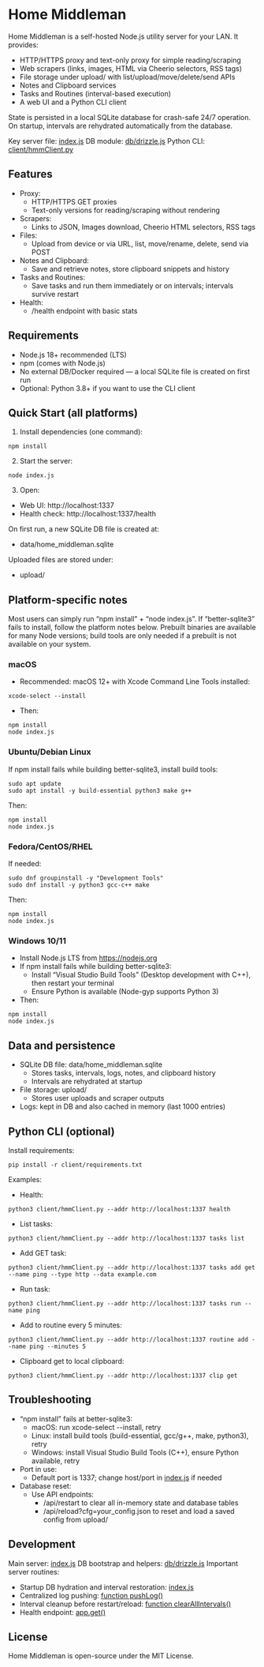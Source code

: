 # Home Middleman

Home Middleman is a self-hosted Node.js utility server for your LAN. It provides:
- HTTP/HTTPS proxy and text-only proxy for simple reading/scraping
- Web scrapers (links, images, HTML via Cheerio selectors, RSS tags)
- File storage under upload/ with list/upload/move/delete/send APIs
- Notes and Clipboard services
- Tasks and Routines (interval-based execution)
- A web UI and a Python CLI client

State is persisted in a local SQLite database for crash-safe 24/7 operation. On startup, intervals are rehydrated automatically from the database.

Key server file: [index.js](index.js)
DB module: [db/drizzle.js](db/drizzle.js)
Python CLI: [client/hmmClient.py](client/hmmClient.py)

## Features

- Proxy:
  - HTTP/HTTPS GET proxies
  - Text-only versions for reading/scraping without rendering
- Scrapers:
  - Links to JSON, Images download, Cheerio HTML selectors, RSS tags
- Files:
  - Upload from device or via URL, list, move/rename, delete, send via POST
- Notes and Clipboard:
  - Save and retrieve notes, store clipboard snippets and history
- Tasks and Routines:
  - Save tasks and run them immediately or on intervals; intervals survive restart
- Health:
  - /health endpoint with basic stats

## Requirements

- Node.js 18+ recommended (LTS)
- npm (comes with Node.js)
- No external DB/Docker required — a local SQLite file is created on first run
- Optional: Python 3.8+ if you want to use the CLI client

## Quick Start (all platforms)

1) Install dependencies (one command):
```
npm install
```

2) Start the server:
```
node index.js
```

3) Open:
- Web UI: http://localhost:1337
- Health check: http://localhost:1337/health

On first run, a new SQLite DB file is created at:
- data/home_middleman.sqlite

Uploaded files are stored under:
- upload/

## Platform-specific notes

Most users can simply run “npm install” + “node index.js”. If “better-sqlite3” fails to install, follow the platform notes below. Prebuilt binaries are available for many Node versions; build tools are only needed if a prebuilt is not available on your system.

### macOS
- Recommended: macOS 12+ with Xcode Command Line Tools installed:
```
xcode-select --install
```
- Then:
```
npm install
node index.js
```

### Ubuntu/Debian Linux
If npm install fails while building better-sqlite3, install build tools:
```
sudo apt update
sudo apt install -y build-essential python3 make g++
```
Then:
```
npm install
node index.js
```

### Fedora/CentOS/RHEL
If needed:
```
sudo dnf groupinstall -y "Development Tools"
sudo dnf install -y python3 gcc-c++ make
```
Then:
```
npm install
node index.js
```

### Windows 10/11
- Install Node.js LTS from https://nodejs.org
- If npm install fails while building better-sqlite3:
  - Install “Visual Studio Build Tools” (Desktop development with C++), then restart your terminal
  - Ensure Python is available (Node-gyp supports Python 3)
- Then:
```
npm install
node index.js
```

## Data and persistence

- SQLite DB file: data/home_middleman.sqlite
  - Stores tasks, intervals, logs, notes, and clipboard history
  - Intervals are rehydrated at startup
- File storage: upload/
  - Stores user uploads and scraper outputs
- Logs: kept in DB and also cached in memory (last 1000 entries)

## Python CLI (optional)

Install requirements:
```
pip install -r client/requirements.txt
```

Examples:
- Health:
```
python3 client/hmmClient.py --addr http://localhost:1337 health
```
- List tasks:
```
python3 client/hmmClient.py --addr http://localhost:1337 tasks list
```
- Add GET task:
```
python3 client/hmmClient.py --addr http://localhost:1337 tasks add get --name ping --type http --data example.com
```
- Run task:
```
python3 client/hmmClient.py --addr http://localhost:1337 tasks run --name ping
```
- Add to routine every 5 minutes:
```
python3 client/hmmClient.py --addr http://localhost:1337 routine add --name ping --minutes 5
```
- Clipboard get to local clipboard:
```
python3 client/hmmClient.py --addr http://localhost:1337 clip get
```

## Troubleshooting

- “npm install” fails at better-sqlite3:
  - macOS: run xcode-select --install, retry
  - Linux: install build tools (build-essential, gcc/g++, make, python3), retry
  - Windows: install Visual Studio Build Tools (C++), ensure Python available, retry
- Port in use:
  - Default port is 1337; change host/port in [index.js](index.js) if needed
- Database reset:
  - Use API endpoints:
    - /api/restart to clear all in-memory state and database tables
    - /api/reload?cfg=your_config.json to reset and load a saved config from upload/

## Development

Main server: [index.js](index.js)
DB bootstrap and helpers: [db/drizzle.js](db/drizzle.js)
Important server routines:
- Startup DB hydration and interval restoration: [index.js](index.js:62)
- Centralized log pushing: [function pushLog()](index.js:189)
- Interval cleanup before restart/reload: [function clearAllIntervals()](index.js:222)
- Health endpoint: [app.get()](index.js:490)

## License

Home Middleman is open-source under the MIT License.

